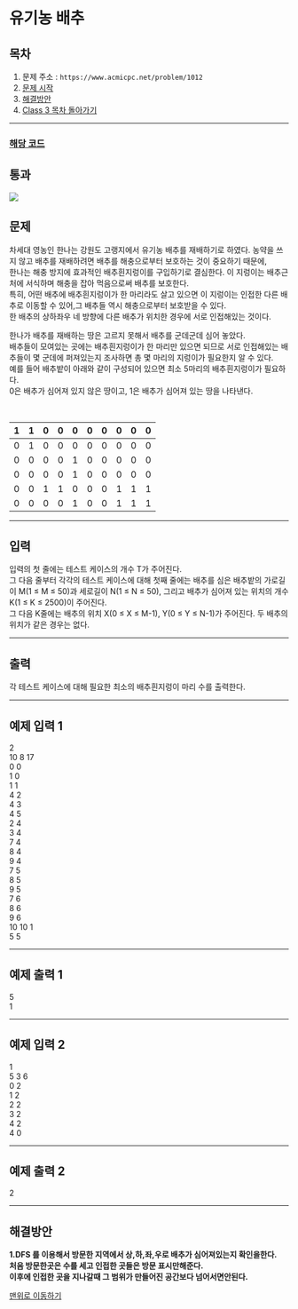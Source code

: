 # 유기농 배추

## 목차

1. 문제 주소 : `https://www.acmicpc.net/problem/1012`
2. [문제 시작](#문제)
3. [해결방안](#해결방안)
4. [Class 3 목차 돌아가기](../README.md)
___

### [해당 코드](./유기농배추.java)

## 통과

<img src="https://github.com/user-attachments/assets/62d4d044-44f7-4533-9e52-db447cdf85d1">

## 문제

차세대 영농인 한나는 강원도 고랭지에서 유기농 배추를 재배하기로 하였다. 농약을 쓰지 않고 배추를 재배하려면 배추를 해충으로부터 보호하는 것이 중요하기 때문에,<br>
한나는 해충 방지에 효과적인 배추흰지렁이를 구입하기로 결심한다. 이 지렁이는 배추근처에 서식하며 해충을 잡아 먹음으로써 배추를 보호한다.<br>
특히, 어떤 배추에 배추흰지렁이가 한 마리라도 살고 있으면 이 지렁이는 인접한 다른 배추로 이동할 수 있어,그 배추들 역시 해충으로부터 보호받을 수 있다.<br>
한 배추의 상하좌우 네 방향에 다른 배추가 위치한 경우에 서로 인접해있는 것이다.

한나가 배추를 재배하는 땅은 고르지 못해서 배추를 군데군데 심어 놓았다.<br>
배추들이 모여있는 곳에는 배추흰지렁이가 한 마리만 있으면 되므로 서로 인접해있는 배추들이 몇 군데에 퍼져있는지 조사하면 총 몇 마리의 지렁이가 필요한지 알 수 있다.<br>
예를 들어 배추밭이 아래와 같이 구성되어 있으면 최소 5마리의 배추흰지렁이가 필요하다.<br>
0은 배추가 심어져 있지 않은 땅이고, 1은 배추가 심어져 있는 땅을 나타낸다.

<br>

|1|1|0|0|0|0|0|0|0|0|
|-|-|-|-|-|-|-|-|-|-|
|0|1|0|0|0|0|0|0|0|0|
0|0|0|0|1|0|0|0|0|0|
0|0|0|0|1|0|0|0|0|0|
0|0|1|1|0|0|0|1|1|1|
0|0|0|0|1|0|0|1|1|1|

___

## 입력

입력의 첫 줄에는 테스트 케이스의 개수 T가 주어진다.<br>
그 다음 줄부터 각각의 테스트 케이스에 대해 첫째 줄에는 배추를 심은 배추밭의 가로길이 M(1 ≤ M ≤ 50)과 세로길이 N(1 ≤ N ≤ 50), 그리고 배추가 심어져 있는 위치의 개수 K(1 ≤ K ≤ 2500)이 주어진다.<br>
그 다음 K줄에는 배추의 위치 X(0 ≤ X ≤ M-1), Y(0 ≤ Y ≤ N-1)가 주어진다. 두 배추의 위치가 같은 경우는 없다.

___

## 출력

각 테스트 케이스에 대해 필요한 최소의 배추흰지렁이 마리 수를 출력한다.

___

## 예제 입력 1

2 <br>
10 8 17 <br>
0 0 <br>
1 0 <br>
1 1 <br>
4 2 <br>
4 3 <br>
4 5 <br>
2 4 <br>
3 4 <br>
7 4 <br>
8 4 <br>
9 4 <br>
7 5 <br>
8 5 <br>
9 5 <br>
7 6 <br>
8 6 <br>
9 6 <br>
10 10 1 <br>
5 5

---

## 예제 출력 1

5 <br>
1

---

## 예제 입력 2

1 <br>
5 3 6 <br>
0 2 <br>
1 2 <br>
2 2 <br>
3 2 <br>
4 2 <br>
4 0 <br>

---

## 예제 출력 2

2

---

## 해결방안
**1.DFS 를 이용해서 방문한 지역에서 상,하,좌,우로 배추가 심어져있는지 확인을한다.**<br>
**처음 방문한곳은 수를 세고 인접한 곳들은 방문 표시만해준다.** <br>
**이후에 인접한 곳을 지나갈때 그 범위가 만들어진 공간보다 넘어서면안된다.**<br>

[맨위로 이동하기](#유기농-배추)